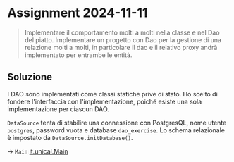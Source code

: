 # Assignment 2024-11-11

> Implementare il comportamento molti a molti nella classe e nel Dao del piatto.
> Implementare un progetto con Dao per la gestione di una relazione molti a molti, in particolare il dao e il relativo
> proxy andrà implementato per entrambe le entità.

## Soluzione

I DAO sono implementati come classi statiche prive di stato. Ho scelto di fondere l'interfaccia con l'implementazione,
poiché esiste una sola implementazione per ciascun DAO.

`DataSource` tenta di stabilire una connessione con PostgresQL, nome utente `postgres`, password vuota e database
`dao_exercise`. Lo schema relazionale è impostato da `DataSource.initDatabase()`.

→ `Main` [it.unical.Main](src/main/java/it/unical/Main.java)
